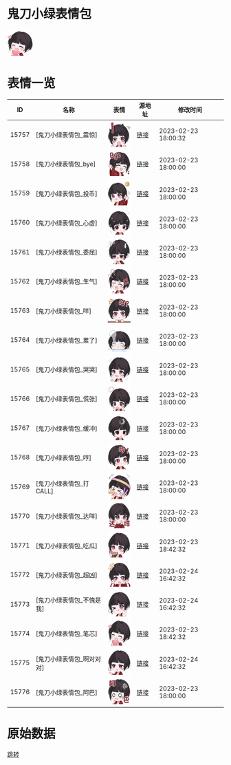 # 鬼刀小绿表情包

<img src="./cover.png" height="60" alt="cover" />

# 表情一览

|ID|名称|表情|源地址|修改时间|
|----|----|----|----|----|
|15757|[鬼刀小绿表情包_震惊]|<img src="./pic/015757_%5B鬼刀小绿表情包_震惊%5D.png" height="60" alt="震惊"/>|[链接](https://i0.hdslb.com/bfs/garb/152ed71ca2816b6a82cf67ca682f27a801b3cbd4.png)|2023-02-23 18:00:32|
|15758|[鬼刀小绿表情包_bye]|<img src="./pic/015758_%5B鬼刀小绿表情包_bye%5D.png" height="60" alt="bye"/>|[链接](https://i0.hdslb.com/bfs/garb/ce05d5bce92d95a4192cd08aa72b0cec70bb995f.png)|2023-02-23 18:00:00|
|15759|[鬼刀小绿表情包_投币]|<img src="./pic/015759_%5B鬼刀小绿表情包_投币%5D.png" height="60" alt="投币"/>|[链接](https://i0.hdslb.com/bfs/garb/5834b117bced28039992f555c27515f47dccb946.png)|2023-02-23 18:00:00|
|15760|[鬼刀小绿表情包_心虚]|<img src="./pic/015760_%5B鬼刀小绿表情包_心虚%5D.png" height="60" alt="心虚"/>|[链接](https://i0.hdslb.com/bfs/garb/b76fa113dd587ac825137fa78ea0a377d34d9efb.png)|2023-02-23 18:00:00|
|15761|[鬼刀小绿表情包_委屈]|<img src="./pic/015761_%5B鬼刀小绿表情包_委屈%5D.png" height="60" alt="委屈"/>|[链接](https://i0.hdslb.com/bfs/garb/fd1badcf133e43ff9ebf99a6ff2225ad85311706.png)|2023-02-23 18:00:00|
|15762|[鬼刀小绿表情包_生气]|<img src="./pic/015762_%5B鬼刀小绿表情包_生气%5D.png" height="60" alt="生气"/>|[链接](https://i0.hdslb.com/bfs/garb/a0770d7c41ab8a979c170fbe9b16c1189332a333.png)|2023-02-23 18:00:00|
|15763|[鬼刀小绿表情包_咩]|<img src="./pic/015763_%5B鬼刀小绿表情包_咩%5D.png" height="60" alt="咩"/>|[链接](https://i0.hdslb.com/bfs/garb/c023e09c846fd1a0845cd92370a86ac135e663db.png)|2023-02-23 18:00:00|
|15764|[鬼刀小绿表情包_累了]|<img src="./pic/015764_%5B鬼刀小绿表情包_累了%5D.png" height="60" alt="累了"/>|[链接](https://i0.hdslb.com/bfs/garb/54a54da9ca096387bafcc3b4f99ac56328145323.png)|2023-02-23 18:00:00|
|15765|[鬼刀小绿表情包_哭哭]|<img src="./pic/015765_%5B鬼刀小绿表情包_哭哭%5D.png" height="60" alt="哭哭"/>|[链接](https://i0.hdslb.com/bfs/garb/fffe4bca16576671370d7c073ee34cb67ddad63c.png)|2023-02-23 18:00:00|
|15766|[鬼刀小绿表情包_慌张]|<img src="./pic/015766_%5B鬼刀小绿表情包_慌张%5D.png" height="60" alt="慌张"/>|[链接](https://i0.hdslb.com/bfs/garb/508b71f411278220df1163102c8938fa67888e7a.png)|2023-02-23 18:00:00|
|15767|[鬼刀小绿表情包_缓冲]|<img src="./pic/015767_%5B鬼刀小绿表情包_缓冲%5D.png" height="60" alt="缓冲"/>|[链接](https://i0.hdslb.com/bfs/garb/a91814d3a52be1cf5d25d7a40d426b78e058bb7b.png)|2023-02-23 18:00:00|
|15768|[鬼刀小绿表情包_哼]|<img src="./pic/015768_%5B鬼刀小绿表情包_哼%5D.png" height="60" alt="哼"/>|[链接](https://i0.hdslb.com/bfs/garb/1e6a5d94e15e75a6c5d0f7850ddf73a7740bae05.png)|2023-02-23 18:00:00|
|15769|[鬼刀小绿表情包_打CALL]|<img src="./pic/015769_%5B鬼刀小绿表情包_打CALL%5D.png" height="60" alt="打CALL"/>|[链接](https://i0.hdslb.com/bfs/garb/ce58294566b3332defa4a0ce8f2cdb98dafc68fa.png)|2023-02-23 18:00:00|
|15770|[鬼刀小绿表情包_达咩]|<img src="./pic/015770_%5B鬼刀小绿表情包_达咩%5D.png" height="60" alt="达咩"/>|[链接](https://i0.hdslb.com/bfs/garb/45ac5a9c2978ca32ede5e1223f7a3e288d7775a1.png)|2023-02-23 18:00:00|
|15771|[鬼刀小绿表情包_吃瓜]|<img src="./pic/015771_%5B鬼刀小绿表情包_吃瓜%5D.png" height="60" alt="吃瓜"/>|[链接](https://i0.hdslb.com/bfs/garb/28e79819b2ebea32a41d5e7e2cba43c1b8c50db6.png)|2023-02-23 18:42:32|
|15772|[鬼刀小绿表情包_超凶]|<img src="./pic/015772_%5B鬼刀小绿表情包_超凶%5D.png" height="60" alt="超凶"/>|[链接](https://i0.hdslb.com/bfs/garb/96dec8928c3e90233a38443339e7dfedee2f6631.png)|2023-02-24 16:42:32|
|15773|[鬼刀小绿表情包_不愧是我]|<img src="./pic/015773_%5B鬼刀小绿表情包_不愧是我%5D.png" height="60" alt="不愧是我"/>|[链接](https://i0.hdslb.com/bfs/garb/0de32b6739b2a08a4095783f6afa880e02ff9e79.png)|2023-02-24 16:42:32|
|15774|[鬼刀小绿表情包_笔芯]|<img src="./pic/015774_%5B鬼刀小绿表情包_笔芯%5D.png" height="60" alt="笔芯"/>|[链接](https://i0.hdslb.com/bfs/garb/9bbccec16d494520eed17dd3eff80affe50aba63.png)|2023-02-23 18:42:32|
|15775|[鬼刀小绿表情包_啊对对对]|<img src="./pic/015775_%5B鬼刀小绿表情包_啊对对对%5D.png" height="60" alt="啊对对对"/>|[链接](https://i0.hdslb.com/bfs/garb/04cb48f98c5f795029a34b7aaf38bf2a0aeeb093.png)|2023-02-24 16:42:32|
|15776|[鬼刀小绿表情包_阿巴]|<img src="./pic/015776_%5B鬼刀小绿表情包_阿巴%5D.png" height="60" alt="阿巴"/>|[链接](https://i0.hdslb.com/bfs/garb/5e99b2753ef3716a72af29e0f413c35bf85ae373.png)|2023-02-23 18:00:00|

# 原始数据

[跳转](./raw.json)

